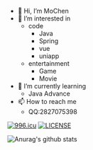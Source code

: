 - 👋 Hi, I’m MoChen
- 👀 I’m interested in 
  - code
    - Java
    - Spring
    - vue
    - uniapp
  - entertainment
    - Game
    - Movie
- 🌱 I’m currently learning
  - Java Advance
- 📫 How to reach me
  - QQ:2827075398

[![996.icu](https://img.shields.io/badge/link-996.icu-red.svg)](https://996.icu) [![LICENSE](https://img.shields.io/badge/license-Anti%20996-blue.svg)](https://github.com/996icu/996.ICU/blob/master/LICENSE)

![Anurag's github stats](https://github-readme-stats.vercel.app/api?username=xiaochen0517)
